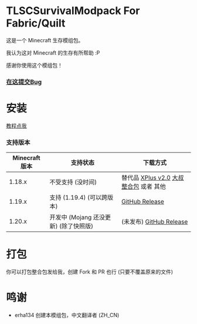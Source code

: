 # TLSCSurvivalModpack For Fabric/Quilt
这是一个 Minecraft 生存模组包。

我认为这对 Minecraft 的生存有所帮助 :P

感谢你使用这个模组包！

### [在这提交Bug](https://github.com/erha134/TLSCSurvivalModpack1/issues)

# 安装
[教程点我](https://github.com/erha134/TLSCSurvivalModpack1/wiki)

### 支持版本
| Minecraft 版本 | 支持状态     | 下载方式                                                                                                                                                                            |
|------------|----------|-------------------------------------------------------------------------------------------------------------------------------------------------------------------------------------|
| 1.18.x     | 不受支持 (没时间) | 替代品 [XPlus v2.0](https://beta.mcbbs.net/resource/modpack/eerqnkj3/releases)    [大叔整合包](https://www.bilibili.com/video/BV1Ra411t76V/)  或者 其他                                                      |
| 1.19.x | 支持 (1.19.4) (可以跨版本) | [GitHub Release](https://github.com/erha134/TLSCSurvivalModpack1/releases/tag/v1.0)    |
| 1.20.x   | 开发中 (Mojang 还没更新) (除了快照版) | (未发布) [GitHub Release](https://github.com/erha134/TLSCSurvivalModpack1/releases/tag/v1.0)  |

# 打包
你可以打包整合包发给我，创建 Fork 和 PR 也行 (只要不覆盖原来的文件)

# 鸣谢
- erha134   创建本模组包，中文翻译者 (ZH_CN)
